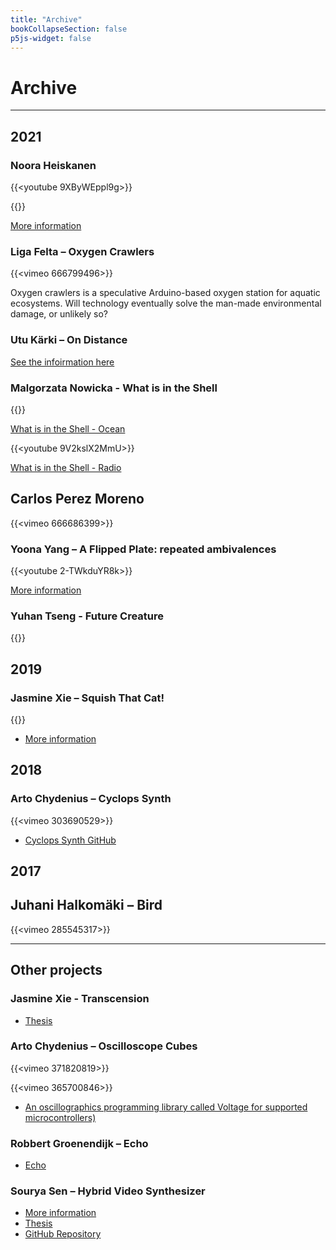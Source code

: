 ```yaml
---
title: "Archive"
bookCollapseSection: false
p5js-widget: false
---
```


# Archive

---

## 2021

### Noora Heiskanen

{{<youtube 9XByWEppl9g>}}

{{<youtube YFMD0Js_DoQ>}}

[More information](https://www.nooraheiskanen.com/work/silent-wings-cellulose-nitinol-installation/)

### Liga Felta – Oxygen Crawlers

{{<vimeo 666799496>}}

Oxygen crawlers is a speculative Arduino-based oxygen station for aquatic ecosystems. Will technology eventually solve the man-made environmental damage, or unlikely so?

### Utu Kärki – On Distance

[See the infoirmation here](https://ambivalent.world/misc/efa_documentation/)

### Malgorzata Nowicka - What is in the Shell

{{<youtube IiaRDXWyYTM>}}

[What is in the Shell - Ocean](https://www.hackster.io/nowickam/what-is-in-the-shell-ocean-7ce990)

{{<youtube 9V2kslX2MmU>}}

[What is in the Shell - Radio](https://www.hackster.io/nowickam/what-is-in-the-shell-radio-eb7a41)

## Carlos Perez Moreno

{{<vimeo 666686399>}}

### Yoona Yang – A Flipped Plate: repeated ambivalences

{{<youtube 2-TWkduYR8k>}}

[More information](https://www.hackster.io/yyoona/a-flipped-plate-repeated-ambivalences-79aa19)

### Yuhan Tseng - Future Creature

{{<youtube q5PHm4vBs8o>}}

## 2019 

### Jasmine Xie – Squish That Cat!

{{<youtube X1e-9C5cO1c>}}

- [More information](https://www.jasminexie.art/squish-that-cat)

## 2018 

### Arto Chydenius – Cyclops Synth

{{<vimeo 303690529>}}

- [Cyclops Synth GitHub](https://github.com/achydenius/cyclops-synth)

## 2017

## Juhani Halkomäki – Bird

{{<vimeo 285545317>}}

--- 

## Other projects 

### Jasmine Xie - Transcension

- [Thesis](https://aaltodoc.aalto.fi/handle/123456789/111903)

### Arto Chydenius – Oscilloscope Cubes

{{<vimeo 371820819>}}

{{<vimeo 365700846>}}

- [An oscillographics programming library called Voltage for supported microcontrollers)](https://github.com/achydenius/voltage)

### Robbert Groenendijk – Echo

- [Echo](https://robbert.xyz/?portfolio=echo)

### Sourya Sen – Hybrid Video Synthesizer

- [More information](https://ayruos.com/hybrid-video-synthesiser/)
- [Thesis](http://urn.fi/URN:NBN:fi:aalto-201905193158)
- [GitHub Repository](https://github.com/sourya-sen/rPi_synth)
